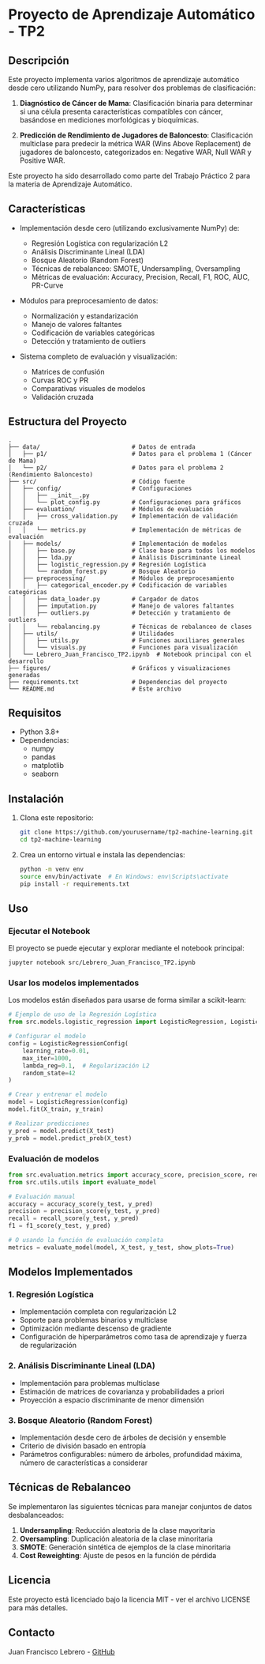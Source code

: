 # Proyecto de Aprendizaje Automático - TP2

## Descripción

Este proyecto implementa varios algoritmos de aprendizaje automático desde cero utilizando NumPy, para resolver dos problemas de clasificación:

1. **Diagnóstico de Cáncer de Mama**: Clasificación binaria para determinar si una célula presenta características compatibles con cáncer, basándose en mediciones morfológicas y bioquímicas.

2. **Predicción de Rendimiento de Jugadores de Baloncesto**: Clasificación multiclase para predecir la métrica WAR (Wins Above Replacement) de jugadores de baloncesto, categorizados en: Negative WAR, Null WAR y Positive WAR.

Este proyecto ha sido desarrollado como parte del Trabajo Práctico 2 para la materia de Aprendizaje Automático.

## Características

- Implementación desde cero (utilizando exclusivamente NumPy) de:
  - Regresión Logística con regularización L2
  - Análisis Discriminante Lineal (LDA)
  - Bosque Aleatorio (Random Forest)
  - Técnicas de rebalanceo: SMOTE, Undersampling, Oversampling
  - Métricas de evaluación: Accuracy, Precision, Recall, F1, ROC, AUC, PR-Curve

- Módulos para preprocesamiento de datos:
  - Normalización y estandarización
  - Manejo de valores faltantes
  - Codificación de variables categóricas
  - Detección y tratamiento de outliers

- Sistema completo de evaluación y visualización:
  - Matrices de confusión
  - Curvas ROC y PR
  - Comparativas visuales de modelos
  - Validación cruzada

## Estructura del Proyecto

```
.
├── data/                          # Datos de entrada
│   ├── p1/                        # Datos para el problema 1 (Cáncer de Mama)
│   └── p2/                        # Datos para el problema 2 (Rendimiento Baloncesto)
├── src/                           # Código fuente
│   ├── config/                    # Configuraciones
│   │   ├── __init__.py
│   │   └── plot_config.py         # Configuraciones para gráficos
│   ├── evaluation/                # Módulos de evaluación
│   │   ├── cross_validation.py    # Implementación de validación cruzada
│   │   └── metrics.py             # Implementación de métricas de evaluación
│   ├── models/                    # Implementación de modelos
│   │   ├── base.py                # Clase base para todos los modelos
│   │   ├── lda.py                 # Análisis Discriminante Lineal
│   │   ├── logistic_regression.py # Regresión Logística
│   │   └── random_forest.py       # Bosque Aleatorio
│   ├── preprocessing/             # Módulos de preprocesamiento
│   │   ├── categorical_encoder.py # Codificación de variables categóricas
│   │   ├── data_loader.py         # Cargador de datos
│   │   ├── imputation.py          # Manejo de valores faltantes
│   │   ├── outliers.py            # Detección y tratamiento de outliers
│   │   └── rebalancing.py         # Técnicas de rebalanceo de clases
│   ├── utils/                     # Utilidades
│   │   ├── utils.py               # Funciones auxiliares generales
│   │   └── visuals.py             # Funciones para visualización
│   └── Lebrero_Juan_Francisco_TP2.ipynb  # Notebook principal con el desarrollo
├── figures/                       # Gráficos y visualizaciones generadas
├── requirements.txt               # Dependencias del proyecto
└── README.md                      # Este archivo
```

## Requisitos

- Python 3.8+
- Dependencias:
  - numpy
  - pandas
  - matplotlib
  - seaborn

## Instalación

1. Clona este repositorio:
   ```bash
   git clone https://github.com/yourusername/tp2-machine-learning.git
   cd tp2-machine-learning
   ```

2. Crea un entorno virtual e instala las dependencias:
   ```bash
   python -m venv env
   source env/bin/activate  # En Windows: env\Scripts\activate
   pip install -r requirements.txt
   ```

## Uso

### Ejecutar el Notebook
El proyecto se puede ejecutar y explorar mediante el notebook principal:

```bash
jupyter notebook src/Lebrero_Juan_Francisco_TP2.ipynb
```

### Usar los modelos implementados

Los modelos están diseñados para usarse de forma similar a scikit-learn:

```python
# Ejemplo de uso de la Regresión Logística
from src.models.logistic_regression import LogisticRegression, LogisticRegressionConfig

# Configurar el modelo
config = LogisticRegressionConfig(
    learning_rate=0.01,
    max_iter=1000,
    lambda_reg=0.1,  # Regularización L2
    random_state=42
)

# Crear y entrenar el modelo
model = LogisticRegression(config)
model.fit(X_train, y_train)

# Realizar predicciones
y_pred = model.predict(X_test)
y_prob = model.predict_prob(X_test)
```

### Evaluación de modelos

```python
from src.evaluation.metrics import accuracy_score, precision_score, recall_score, f1_score
from src.utils.utils import evaluate_model

# Evaluación manual
accuracy = accuracy_score(y_test, y_pred)
precision = precision_score(y_test, y_pred)
recall = recall_score(y_test, y_pred)
f1 = f1_score(y_test, y_pred)

# O usando la función de evaluación completa
metrics = evaluate_model(model, X_test, y_test, show_plots=True)
```

## Modelos Implementados

### 1. Regresión Logística
- Implementación completa con regularización L2
- Soporte para problemas binarios y multiclase
- Optimización mediante descenso de gradiente
- Configuración de hiperparámetros como tasa de aprendizaje y fuerza de regularización

### 2. Análisis Discriminante Lineal (LDA)
- Implementación para problemas multiclase
- Estimación de matrices de covarianza y probabilidades a priori
- Proyección a espacio discriminante de menor dimensión

### 3. Bosque Aleatorio (Random Forest)
- Implementación desde cero de árboles de decisión y ensemble
- Criterio de división basado en entropía
- Parámetros configurables: número de árboles, profundidad máxima, número de características a considerar

## Técnicas de Rebalanceo

Se implementaron las siguientes técnicas para manejar conjuntos de datos desbalanceados:

1. **Undersampling**: Reducción aleatoria de la clase mayoritaria
2. **Oversampling**: Duplicación aleatoria de la clase minoritaria
3. **SMOTE**: Generación sintética de ejemplos de la clase minoritaria
4. **Cost Reweighting**: Ajuste de pesos en la función de pérdida


## Licencia

Este proyecto está licenciado bajo la licencia MIT - ver el archivo LICENSE para más detalles.

## Contacto

Juan Francisco Lebrero - [GitHub](https://github.com/frizynn)